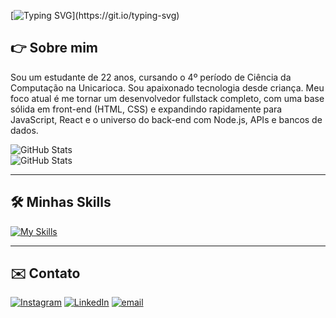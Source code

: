 [![Typing SVG](https://readme-typing-svg.demolab.com?font=Jetbrains+Mono&duration=2500&pause=200&color=FFFFFF&vCenter=true&width=435&lines=Ol%C3%A1%2C+me+chamo+Lucas!;Seja+bem-vindo(a)+ao+meu+perfil!)](https://git.io/typing-svg)

## 👉 Sobre mim

Sou um estudante de 22 anos, cursando o 4º período de Ciência da Computação na Unicarioca. Sou apaixonado tecnologia desde criança. Meu foco atual é me tornar um desenvolvedor fullstack completo, com uma base sólida em front-end (HTML, CSS) e expandindo rapidamente para JavaScript, React e o universo do back-end com Node.js, APIs e bancos de dados.

![GitHub Stats](https://github-readme-stats.vercel.app/api?username=lealistic&theme=gotham&show_icons=true&hide_border=true&count_private=true)
<br>
![GitHub Stats](https://github-readme-stats.vercel.app/api/top-langs/?username=lealistic&theme=gotham&show_icons=true&hide_border=true&layout=compact)

---

## 🛠️ Minhas Skills

[![My Skills](https://skillicons.dev/icons?i=html,css,js,figma,react,wordpress,sqlite,mysql,typescript,nextjs,sass,bootstrap,jquery,vue)](https://skillicons.dev)

---

## ✉️ Contato

[![Instagram](https://img.shields.io/badge/Instagram-%23E4405F.svg?logo=Instagram&logoColor=white)](https://instagram.com/social.lucasleal) [![LinkedIn](https://img.shields.io/badge/LinkedIn-%230077B5.svg?logo=linkedin&logoColor=white)](https://linkedin.com/in/lucaslealmartins) [![email](https://img.shields.io/badge/Email-D14836?logo=gmail&logoColor=white)](mailto:social.lucasleal@gmail.com) 




